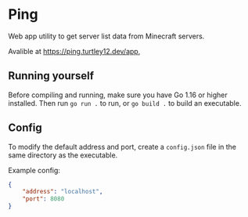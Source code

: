 # Ping
Web app utility to get server list data from Minecraft servers.

Avalible at https://ping.turtley12.dev/app,

## Running yourself
Before compiling and running, make sure you have Go 1.16 or higher installed.
Then run `go run .` to run, or `go build .` to build an executable.

## Config
To modify the default address and port, create a `config.json` file in the same directory as the executable.

Example config:
```json
{
	"address": "localhost",
	"port": 8080
}
```
